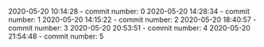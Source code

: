 2020-05-20 10:14:28 - commit number: 0
2020-05-20 14:28:34 - commit number: 1
2020-05-20 14:15:22 - commit number: 2
2020-05-20 18:40:57 - commit number: 3
2020-05-20 20:53:51 - commit number: 4
2020-05-20 21:54:48 - commit number: 5
